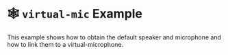 # 🕸️ `virtual-mic` Example

This example shows how to obtain the default speaker and microphone and how to link them to a virtual-microphone.